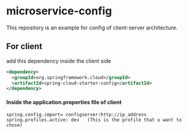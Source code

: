 # microservice-config
This repository is an example for config of client-server architecture.


## For client 
add this dependency inside the client side
``` xml
<dependency>
  <groupId>org.springframework.cloud</groupId>
  <artifactId>spring-cloud-starter-config</artifactId>
</dependency>
```
#### Inside the application.properties file of client
```
spring.config.import= configserver:http://ip_address            
spring.profiles.active: dev   (This is the profile that u want to chose)

```
